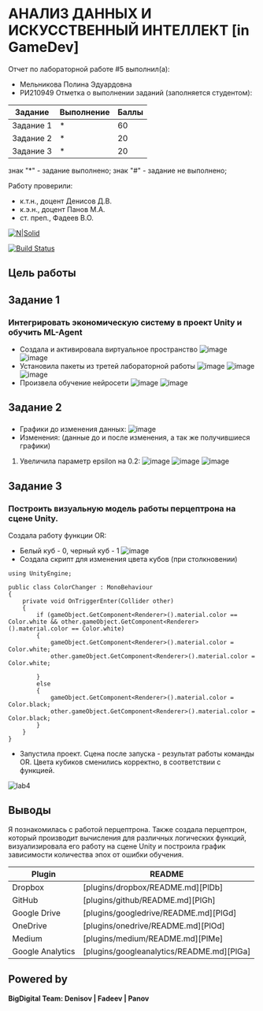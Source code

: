# АНАЛИЗ ДАННЫХ И ИСКУССТВЕННЫЙ ИНТЕЛЛЕКТ [in GameDev]
Отчет по лабораторной работе #5 выполнил(а):
- Мельникова Полина Эдуардовна
- РИ210949
Отметка о выполнении заданий (заполняется студентом):

| Задание | Выполнение | Баллы |
| ------ | ------ | ------ |
| Задание 1 | * | 60 |
| Задание 2 | * | 20 |
| Задание 3 | * | 20 |

знак "*" - задание выполнено; знак "#" - задание не выполнено;

Работу проверили:
- к.т.н., доцент Денисов Д.В.
- к.э.н., доцент Панов М.А.
- ст. преп., Фадеев В.О.

[![N|Solid](https://cldup.com/dTxpPi9lDf.thumb.png)](https://nodesource.com/products/nsolid)

[![Build Status](https://travis-ci.org/joemccann/dillinger.svg?branch=master)](https://travis-ci.org/joemccann/dillinger)


## Цель работы


## Задание 1
### Интегрировать экономическую систему в проект Unity и обучить ML-Agent
 - Создала и активировала виртуальное пространство
![image](https://user-images.githubusercontent.com/57943773/204527671-eb6924ec-62b5-46d9-a6c8-f42b83db2424.png)
![image](https://user-images.githubusercontent.com/57943773/204529485-30a9ab59-e972-4154-b222-091578444c66.png)
 - Установила пакеты из третей лабораторной работы
![image](https://user-images.githubusercontent.com/57943773/204529783-8d3d6ab1-a296-417c-9e28-c7f0875294ea.png)
![image](https://user-images.githubusercontent.com/57943773/204532095-6cb55ff0-ba34-4b20-ae22-2e2901b0af2f.png)
![image](https://user-images.githubusercontent.com/57943773/204561379-a162c5a6-1090-4518-956d-503dd51761f4.png)
 - Произвела обучение нейросети
![image](https://user-images.githubusercontent.com/57943773/204556068-53a1fbb4-4bd8-4570-8741-ea0584e92fe4.png)
![image](https://user-images.githubusercontent.com/57943773/204561616-f43b15ea-32f0-47e9-8fe1-e61a159d231d.png)

## Задание 2
### 
 - Графики до изменения данных:
![image](https://user-images.githubusercontent.com/57943773/204559806-4f79ecc8-a12f-4f00-9b1d-d213986a9660.png)
 - Изменения: (данные до и после изменения, а так же получившиеся графики)
1) Увеличила параметр epsilon на 0.2:
![image](https://user-images.githubusercontent.com/57943773/204568597-539cff20-1381-496d-b0f1-942a62c53458.png)
![image](https://user-images.githubusercontent.com/57943773/204568719-d60db27f-1ea6-4a95-9c62-141ece03e5fd.png)
![image](https://user-images.githubusercontent.com/57943773/204571081-45e85f1b-b25e-4fa7-b8a2-1f3eb6995296.png)


## Задание 3
### Построить визуальную модель работы перцептрона на сцене Unity.
Создала работу функции OR:
 - Белый куб - 0, черный куб - 1
![image](https://user-images.githubusercontent.com/57943773/204305658-a6d69945-9a54-4d62-bddc-c1b16b3dec95.png)
 - Создала скрипт для изменения цвета кубов (при столкновении)
```
using UnityEngine;

public class ColorChanger : MonoBehaviour
{
    private void OnTriggerEnter(Collider other)
    {
        if (gameObject.GetComponent<Renderer>().material.color == Color.white && other.gameObject.GetComponent<Renderer>().material.color == Color.white)
        {
            gameObject.GetComponent<Renderer>().material.color = Color.white;
            other.gameObject.GetComponent<Renderer>().material.color = Color.white;
            
        }
        else
        {
            gameObject.GetComponent<Renderer>().material.color = Color.black;
            other.gameObject.GetComponent<Renderer>().material.color = Color.black;
        }
    }
}
```
 - Запустила проект. Сцена после запуска - результат работы команды OR. Цвета кубиков сменились корректно, в соответствии с функцией.

![lab4](https://user-images.githubusercontent.com/57943773/204309038-8bd7dc8d-8478-4e5e-803a-e9daaa4c152c.gif)


## Выводы
Я познакомилась с работой перцептрона. Также создала перцептрон, который производит вычисления для различных логических функций, визуализировала его работу на сцене Unity и построила график зависимости количества эпох от ошибки обучения.

| Plugin | README |
| ------ | ------ |
| Dropbox | [plugins/dropbox/README.md][PlDb] |
| GitHub | [plugins/github/README.md][PlGh] |
| Google Drive | [plugins/googledrive/README.md][PlGd] |
| OneDrive | [plugins/onedrive/README.md][PlOd] |
| Medium | [plugins/medium/README.md][PlMe] |
| Google Analytics | [plugins/googleanalytics/README.md][PlGa] |

## Powered by

**BigDigital Team: Denisov | Fadeev | Panov**
